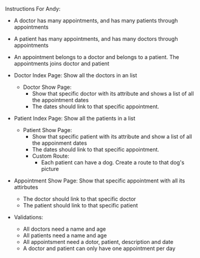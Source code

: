 Instructions For Andy:

- A doctor has many appointments, and has many patients through appointments
- A patient has many appointments, and has many doctors through appointments
- An appointment belongs to a doctor and belongs to a patient. The appointments joins doctor and patient

- Doctor Index Page: Show all the doctors in an list
    - Doctor Show Page: 
        - Show that specific doctor with its attribute and shows a list of all the appointment dates
        - The dates should link to that specific appointment. 
    
- Patient Index Page: Show all the patients in a list
    - Patient Show Page: 
        - Show that specific patient with its attribute and show a list of all the appoinment dates
        - The dates should link to that specific appointment. 
        - Custom Route:
            - Each patient can have a dog. Create a route to that dog's picture

- Appointment Show Page: Show that specific appointment with all its attirbutes
    - The doctor should link to that specific doctor
    - The patient should link to that specific patient

- Validations:
    - All doctors need a name and age
    - All patients need a name and age
    - All appointsment need a dotor, patient, description and date
    - A doctor and patient can only have one appointment per day

